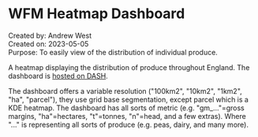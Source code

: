 # WFM Heatmap Dashboard
Created by:  Andrew West  
Created on:  2023-05-05  
Purpose:  To easily view of the distribution of individual produce.  

A heatmap displaying the distribution of produce throughout England.
The dashboard is [hosted on DASH](https://dap-prd2-connect.azure.defra.cloud/wfm_heatmap/).

The dashboard offers a variable resolution ("100km2", "10km2", "1km2", "ha", "parcel"), they use grid base segmentation, except parcel which is a KDE heatmap.
The dashboard has all sorts of metric (e.g. "gm_..."=gross margins, "ha"=hectares, "t"=tonnes, "n"=head, and a few extras).
Where "..." is representing all sorts of produce (e.g. peas, dairy, and many more).
